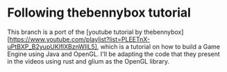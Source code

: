 # Following thebennybox tutorial

This branch is a port of the [youtube tutorial by thebennybox][https://www.youtube.com/playlist?list=PLEETnX-uPtBXP_B2yupUKlflXBznWIlL5], which is a tutorial on how to build a Game Engine using Java and OpenGL. I'll be adapting the code that they present in the videos using rust and glium as the OpenGL library.
